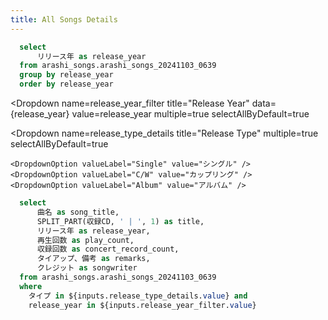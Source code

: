 ```yaml
---
title: All Songs Details
---
```


```sql release_year
  select
      リリース年 as release_year
  from arashi_songs.arashi_songs_20241103_0639
  group by release_year
  order by release_year
```

<Dropdown
    name=release_year_filter
    title="Release Year"
    data={release_year}
    value=release_year
    multiple=true
    selectAllByDefault=true
>
</Dropdown>

<Dropdown 
  name=release_type_details
  title="Release Type"
  multiple=true
  selectAllByDefault=true
>
    <DropdownOption valueLabel="Single" value="シングル" />
    <DropdownOption valueLabel="C/W" value="カップリング" />
    <DropdownOption valueLabel="Album" value="アルバム" />
</Dropdown>


<!--
<TextInput
    name=songwriter_name
    title="Songwriter Search (Not Working)"
    placeholder="Songwriter name"
/>
-->


```sql details
  select
      曲名 as song_title,
      SPLIT_PART(収録CD, ' | ', 1) as title,
      リリース年 as release_year,
      再生回数 as play_count,
      収録回数 as concert_record_count,
      タイアップ、備考 as remarks,
      クレジット as songwriter
  from arashi_songs.arashi_songs_20241103_0639
  where 
    タイプ in ${inputs.release_type_details.value} and
    release_year in ${inputs.release_year_filter.value}
```

<DataTable data={details} rows=all search=true />

